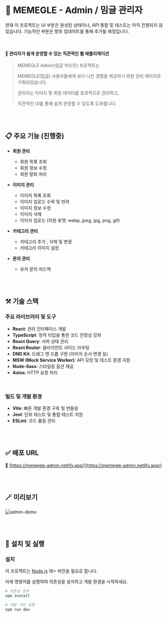 
# 📍 MEMEGLE  - Admin / 밈글 관리자 


현재 이 프로젝트는 UI 부분은 완성된 상태이나, API 통합 및 테스트는 아직 진행되지 않았습니다. 
기능적인 부분은 향후 업데이트를 통해 추가될 예정입니다. 


<br/>

#### 🧸 관리자가 쉽게 운영할 수 있는 직관적인 웹 애플리케이션

> MEMEGLE Admin(밈글 어드민) 프로젝트는
> 
> MEMEGLE(밈글) 사용자들에게 보다 나은 경험을 제공하기 위한 관리 페이지로 기획되었습니다.
>
> 관리자는 이미지 및 회원 데이터를 효과적으로 관리하고,
> 
> 직관적인 UI를 통해 쉽게 운영할 수 있도록 도와줍니다.

<br/><br/>

## 📋 주요 기능 (진행중)

- **회원 관리**
    - 회원 목록 조회
    - 회원 정보 수정 
    - 회원 탈퇴 처리

- **이미지 관리**
    - 이미지 목록 조회
    - 이미지 업로드 수락 및 반려
    - 이미지 정보 수정
    - 이미지 삭제
    - 이미지 업로드 (지원 포맷: webp, jpeg, jpg, png, gif)

- **카테고리 관리**
    - 카테고리 추가 , 삭제 및 변경
    - 카테고리 이미지 설정 

- **문의 관리**
    - 유저 문의 피드백 


<br/><br/>

## ⚒ 기술 스택

### 주요 라이브러리 및 도구

- **React**: 관리 인터페이스 개발
- **TypeScript**: 정적 타입을 통한 코드 안정성 강화
- **React Query**: 서버 상태 관리
- **React Router**: 클라이언트 사이드 라우팅
- **DND Kit**: 드래그 앤 드롭 구현 (이미지 순서 변경 등)
- **MSW (Mock Service Worker)**: API 모킹 및 테스트 환경 지원
- **Node-Sass**: 스타일링 옵션 제공
- **Axios**: HTTP 요청 처리

<br/>

### 빌드 및 개발 환경

- **Vite**: 빠른 개발 환경 구축 및 번들링
- **Jest**: 단위 테스트 및 통합 테스트 지원
- **ESLint**: 코드 품질 관리

<br/><br/>

## ✅ 배포 URL

🔗 [https://memegle-admin.netlify.app/](https://memegle-admin.netlify.app/)

<br/><br/>

## 🪄 미리보기


![admin-demo](https://github.com/user-attachments/assets/7c406ff6-dd2f-4ee3-909d-353a1f0ef9d2)

<br/><br/>

## 🎃 설치 및 실행

### 설치

이 프로젝트는 [Node.js](https://nodejs.org/) 16+ 버전을 필요로 합니다.

아래 명령어를 실행하여 의존성을 설치하고 개발 환경을 시작하세요.

```bash
# 의존성 설치
npm install

# 개발 서버 실행
npm run dev

